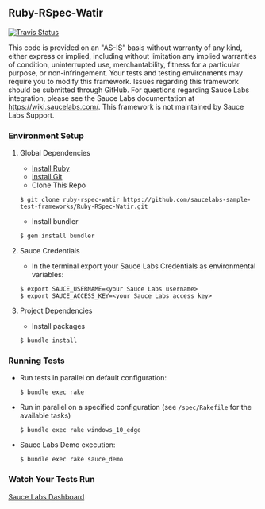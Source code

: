 ## Ruby-RSpec-Watir
[![Travis Status](https://travis-ci.org/saucelabs-sample-test-frameworks/Ruby-RSpec-Watir.svg?branch=master)](https://travis-ci.org/saucelabs-sample-test-frameworks/Ruby-RSpec-Watir)

This code is provided on an "AS-IS” basis without warranty of any kind, either express or implied, including without limitation any implied warranties of condition, uninterrupted use, merchantability, fitness for a particular purpose, or non-infringement. Your tests and testing environments may require you to modify this framework. Issues regarding this framework should be submitted through GitHub. For questions regarding Sauce Labs integration, please see the Sauce Labs documentation at https://wiki.saucelabs.com/. This framework is not maintained by Sauce Labs Support.

### Environment Setup

1. Global Dependencies
    * [Install Ruby](http://watir.com/guides/ruby/)
    * [Install Git](https://github.com/address-book/junit_tests#install-git)
    * Clone This Repo
    ```
    $ git clone ruby-rspec-watir https://github.com/saucelabs-sample-test-frameworks/Ruby-RSpec-Watir.git
    ```
    * Install bundler
    ```
    $ gem install bundler
    ```

2. Sauce Credentials
    * In the terminal export your Sauce Labs Credentials as environmental variables:
    ```
    $ export SAUCE_USERNAME=<your Sauce Labs username>
    $ export SAUCE_ACCESS_KEY=<your Sauce Labs access key>
    ```

3. Project Dependencies
	* Install packages
	```
	$ bundle install
	```

### Running Tests

* Run tests in parallel on default configuration:
	```
	$ bundle exec rake
	```
* Run in parallel on a specified configuration (see `/spec/Rakefile` for the available tasks)
	```
	$ bundle exec rake windows_10_edge
	```
* Sauce Labs Demo execution:
	```
	$ bundle exec rake sauce_demo
	```

### Watch Your Tests Run

[Sauce Labs Dashboard](https://app.saucelabs.com/dashboard)
